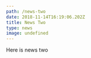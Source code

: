 ```yaml
---
path: /news-two
date: 2018-11-14T16:19:06.202Z
title: News Two
type: news
image: undefined
---
```

Here is news two
